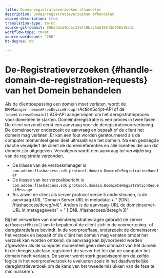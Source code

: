 ```yaml
---
title: Domeinregistratieverzoeken afhandelen
description: Domeinregistratieverzoeken afhandelen
copied-description: true
translation-type: tm+mt
source-git-commit: 89bdda1d4bd5c126f19ba75a819942df901183d1
workflow-type: tm+mt
source-wordcount: '256'
ht-degree: 0%

---
```



# De-Registratieverzoeken {#handle-domain-de-registration-requests} van het Domein behandelen

Als de clienttoepassing een domein moet verlaten, wordt de `DRMManager.removeFromDeviceGroup()`ActionScript-API of de `leaveLicenseDomain()` iOS-API aangeroepen om het deregistratieproces voor domeinen te starten. Domeinderegistratie is een proces in twee fasen. De client verzendt eerst een aanvraag voor de deregistratievoorvertoning. De domeinserver onderzoekt de aanvraag en bepaalt of de client het domein mag verlaten. Er kan een fout worden geretourneerd als de computer momenteel geen deel uitmaakt van het domein. Na een geslaagde reactie verwijdert de client de domeinreferenties en alle licenties die aan dat domein zijn uitgegeven. Vervolgens wordt een aanvraag tot verwijdering van de registratie verzonden.

* De klasse van de verzoekmanager is `com.adobe.flashaccess.sdk.protocol.domain.DomainDeRegistrationHandler`
* De klasse van het verzoekbericht is `com.adobe.flashaccess.sdk.protocol.domain.DomainDeRegistrationRequestMessage`
* Als zowel de client als server protocol versie 5 ondersteunen, is de aanvraag-URL &quot;Domain Server URL in metadata: + &quot; [!DNL /flashaccess/dereg/v4]&quot;. Anders is de aanvraag-URL de domeinserver-URL in metagegevens&quot; + &quot; [!DNL /flashaccess/dereg/v3]&quot;

Bij het verwerken van domeinderegistratievragen gebruikt de server `getRequestPhase()` om te bepalen of de client zich in de voorvertoning- of deregistratiefase bevindt. In de voorproeffase, onderzoekt de domeinserver het verzoek en bepaalt of de cliënt het domein mag verlaten omdat het verzoek kan worden ontkend. de aanvraag kan bijvoorbeeld worden afgewezen als de computer momenteel geen deel uitmaakt van het domein. In de deregistratiefase registreert de server het feit dat de computer het domein heeft verlaten. De server wordt sterk geadviseerd om de zelfde logica in het voorproefverzoek te evalueren zoals in het daadwerkelijke deregistratieverzoek om de kans van het tweede mislukken van de fase te minimaliseren.
